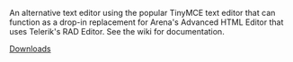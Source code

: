 An alternative text editor using the popular TinyMCE text editor that can function as a drop-in replacement for Arena's Advanced HTML Editor that uses Telerik's RAD Editor. See the wiki for documentation.

<a href="https://github.com/RefreshCache/arena-cccev-tinymce/tree/downloads">Downloads</a>
